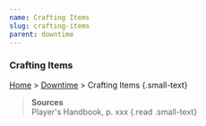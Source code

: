 ```yaml
---
name: Crafting Items
slug: crafting-items
parent: downtime
---
```

### Crafting Items
[Home](dm-operations-center) > [Downtime](downtime) > Crafting Items {.small-text}



> **Sources** <br/>
> Player's Handbook, p. xxx
{.read .small-text}
